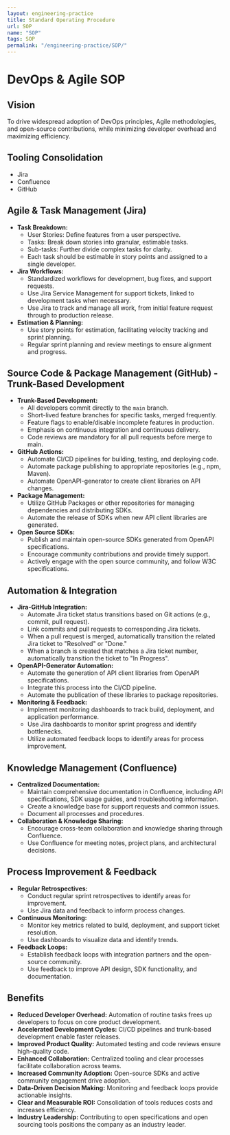 ```yaml
---
layout: engineering-practice
title: Standard Operating Procedure
url: SOP
name: "SOP"
tags: SOP
permalink: "/engineering-practice/SOP/"
---
```

# DevOps & Agile SOP

## Vision
To drive widespread adoption of DevOps principles, Agile methodologies, and open-source contributions, while minimizing developer overhead and maximizing efficiency.

## Tooling Consolidation
* Jira
* Confluence
* GitHub

## Agile & Task Management (Jira)

* **Task Breakdown:**
    * User Stories: Define features from a user perspective.
    * Tasks: Break down stories into granular, estimable tasks.
    * Sub-tasks: Further divide complex tasks for clarity.
    * Each task should be estimable in story points and assigned to a single developer.
* **Jira Workflows:**
    * Standardized workflows for development, bug fixes, and support requests.
    * Use Jira Service Management for support tickets, linked to development tasks when necessary.
    * Use Jira to track and manage all work, from initial feature request through to production release.
* **Estimation & Planning:**
    * Use story points for estimation, facilitating velocity tracking and sprint planning.
    * Regular sprint planning and review meetings to ensure alignment and progress.

## Source Code & Package Management (GitHub) - Trunk-Based Development

* **Trunk-Based Development:**
    * All developers commit directly to the `main` branch.
    * Short-lived feature branches for specific tasks, merged frequently.
    * Feature flags to enable/disable incomplete features in production.
    * Emphasis on continuous integration and continuous delivery.
    * Code reviews are mandatory for all pull requests before merge to main.
* **GitHub Actions:**
    * Automate CI/CD pipelines for building, testing, and deploying code.
    * Automate package publishing to appropriate repositories (e.g., npm, Maven).
    * Automate OpenAPI-generator to create client libraries on API changes.
* **Package Management:**
    * Utilize GitHub Packages or other repositories for managing dependencies and distributing SDKs.
    * Automate the release of SDKs when new API client libraries are generated.
* **Open Source SDKs:**
    * Publish and maintain open-source SDKs generated from OpenAPI specifications.
    * Encourage community contributions and provide timely support.
    * Actively engage with the open source community, and follow W3C specifications.

## Automation & Integration

* **Jira-GitHub Integration:**
    * Automate Jira ticket status transitions based on Git actions (e.g., commit, pull request).
    * Link commits and pull requests to corresponding Jira tickets.
    * When a pull request is merged, automatically transition the related Jira ticket to "Resolved" or "Done."
    * When a branch is created that matches a Jira ticket number, automatically transition the ticket to "In Progress".
* **OpenAPI-Generator Automation:**
    * Automate the generation of API client libraries from OpenAPI specifications.
    * Integrate this process into the CI/CD pipeline.
    * Automate the publication of these libraries to package repositories.
* **Monitoring & Feedback:**
    * Implement monitoring dashboards to track build, deployment, and application performance.
    * Use Jira dashboards to monitor sprint progress and identify bottlenecks.
    * Utilize automated feedback loops to identify areas for process improvement.

## Knowledge Management (Confluence)

* **Centralized Documentation:**
    * Maintain comprehensive documentation in Confluence, including API specifications, SDK usage guides, and troubleshooting information.
    * Create a knowledge base for support requests and common issues.
    * Document all processes and procedures.
* **Collaboration & Knowledge Sharing:**
    * Encourage cross-team collaboration and knowledge sharing through Confluence.
    * Use Confluence for meeting notes, project plans, and architectural decisions.

## Process Improvement & Feedback

* **Regular Retrospectives:**
    * Conduct regular sprint retrospectives to identify areas for improvement.
    * Use Jira data and feedback to inform process changes.
* **Continuous Monitoring:**
    * Monitor key metrics related to build, deployment, and support ticket resolution.
    * Use dashboards to visualize data and identify trends.
* **Feedback Loops:**
    * Establish feedback loops with integration partners and the open-source community.
    * Use feedback to improve API design, SDK functionality, and documentation.

## Benefits

* **Reduced Developer Overhead:** Automation of routine tasks frees up developers to focus on core product development.
* **Accelerated Development Cycles:** CI/CD pipelines and trunk-based development enable faster releases.
* **Improved Product Quality:** Automated testing and code reviews ensure high-quality code.
* **Enhanced Collaboration:** Centralized tooling and clear processes facilitate collaboration across teams.
* **Increased Community Adoption:** Open-source SDKs and active community engagement drive adoption.
* **Data-Driven Decision Making:** Monitoring and feedback loops provide actionable insights.
* **Clear and Measurable ROI:** Consolidation of tools reduces costs and increases efficiency.
* **Industry Leadership:** Contributing to open specifications and open sourcing tools positions the company as an industry leader.